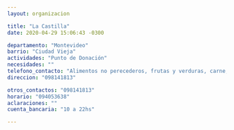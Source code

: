 ```yaml
---
layout: organizacion

title: "La Castilla"
date: 2020-04-29 15:06:43 -0300

departamento: "Montevideo"
barrio: "Ciudad Vieja"
actividades: "Punto de Donación"
necesidades: ""
telefono_contacto: "Alimentos no perecederos, frutas y verduras, carne, productos sanitarios (tapabocas, guantes, alcohol en gel, detergente,etc), recipientes o tuppers"
direccion: "098141813"

otros_contactos: "098141813"
horario: "094053638"
aclaraciones: ""
cuenta_bancaria: "10 a 22hs"

---
```

